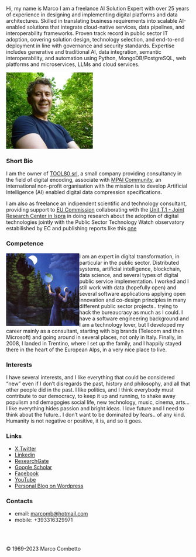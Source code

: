 
Hi, my name is Marco
I am a freelance AI Solution Expert with over 25 years of experience in designing and implementing digital platforms and data architectures. Skilled in translating business requirements into scalable AI-enabled solutions that integrate cloud-native services, data pipelines, and interoperability frameworks. Proven track record in public sector IT adoption, covering solution design, technology selection, and end-to-end deployment in line with governance and security standards. Expertise includes generative and traditional AI, data integration, semantic interoperability, and automation using Python, MongoDB/PostgreSQL, web platforms and microservices, LLMs and cloud services.

<a href="https://www.linkedin.com/in/marcomb/"><img src="images/marcomb.png" alt="marcomb" align="center" height="209" width="237" ></a>

### Short Bio
I am the owner of [TOOL80 srl](https://www.tool80.it), a small company providing consultancy in the field of digital encoding, associate with [MPAI Community](https://mpai.community), an international non-profit organisation with the mission is to develop Artificial Intelligence (AI) enabled digital data compression specifications.

I am also as freelance an indipendent scientific and technology consultant, providing support to [EU Commission](https://commission.europa.eu/about-european-commission/departments-and-executive-agencies/informatics_en) collaborating with the [Unit T.1 - Joint Research Center in Ispra](https://op.europa.eu/en/web/who-is-who/organization/-/organization/JRC/COM_CRF_18002) in doing research about the adoption of digital technologies jointly with the Public Sector Technology Watch observatory estabilished by EC and publishing reports like this [one](https://publications.jrc.ec.europa.eu/repository/handle/JRC129301)

### Competence
<img src="/images/image1.jpg" alt="competence" width=200 align=left>
I am an expert in digital transformation, in particular in the public sector. Distributed systems, artificial intelligence, blockchain, data science, and several types of digital public service implementation. 
I worked and I still work with data (hopefully open) and several software applications applying open innovation and co-design principles in many different public sector projects.. trying to hack the bureaucracy as much as I could. I have a software engineering background and I am a technology lover, but I developed my career mainly as a consultant, starting with big brands (Telecom and then Microsoft) and going around in several places, not only in Italy. Finally, in 2008, I landed in Trentino, where I set up the family, and I happily stayed there in the heart of the European Alps, in a very nice place to live.


### Interests
I have several interests, and I like everything that could be considered “new” even if I don’t disregards the past, history and philosophy, and all that other people did in the past. 
I like politics, and I think everybody must contribute to our democracy, to keep it up and running, to shake away populism and demagogies
social life, new technology, music, cinema, arts… I like everything hides passion and bright ideas. 
I love future and I need to think about the future.. I don’t want to be dominated by fears.. of any kind. 
Humanity is not negative or positive, it is, and so it goes.


### Links
- [X.Twitter](https://twitter.com/marcomb)
- [Linkedin](https://www.linkedin.com/in/marcomb/)
- [ResearchGate](https://www.researchgate.net/profile/Marco-Combetto)
- [Google Scholar](https://scholar.google.com/citations?user=VA6U5LgAAAAJ&hl=en)
- [Facebook](https://www.facebook.com/marcomb)
- [YouTube](https://www.youtube.com/channel/UCW5EnzxpFCW1Wh2t8kYq0_w)
- [Personal Blog on Wordpress](https://marcomb.wordpress.com/)

### Contacts
- email: [marcomb@hotmail.com](mailto:marcomb@hotmail.com?subject=Request)
- mobile: +393316329971

<br/><br/>


<footer>

&copy; 1969-2023 Marco Combetto 

</footer>

